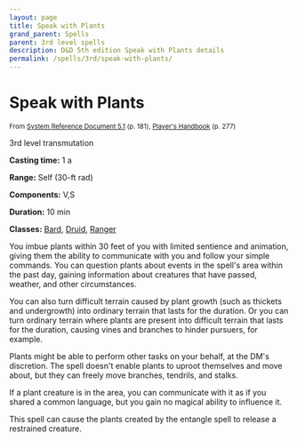 ```yaml
---
layout: page
title: Speak with Plants
grand_parent: Spells
parent: 3rd level spells 
description: D&D 5th edition Speak with Plants details
permalink: /spells/3rd/speak-with-plants/
---
```


# Speak with Plants

<small>From <a target="_blank" href="https://media.wizards.com/2016/downloads/DND/SRD-OGL_V5.1.pdf">System Reference Document 5.1</a> (p. 181), <a target="_blank" href="https://dnd.wizards.com/products/tabletop-games/rpg-products/rpg_playershandbook">Player's Handbook</a> (p. 277)</small>


3rd level transmutation

**Casting time:** 1 a

**Range:** Self (30-ft rad)

**Components:** V,S 

**Duration:** 10 min

**Classes:** [Bard](/classes/bard/), [Druid](/classes/druid/), [Ranger](/classes/ranger/)

You imbue plants within 30 feet of you with limited sentience and animation, giving them the ability to communicate with you and follow your simple commands. You can question plants about events in the spell's area within the past day, gaining information about creatures that have passed, weather, and other circumstances.

   You can also turn difficult terrain caused by plant growth (such as thickets and undergrowth) into ordinary terrain that lasts for the duration. Or you can turn ordinary terrain where plants are present into difficult terrain that lasts for the duration, causing vines and branches to hinder pursuers, for example.

   Plants might be able to perform other tasks on your behalf, at the DM's discretion. The spell doesn't enable plants to uproot themselves and move about, but they can freely move branches, tendrils, and stalks.

   If a plant creature is in the area, you can communicate with it as if you shared a common language, but you gain no magical ability to influence it.

   This spell can cause the plants created by the entangle spell to release a restrained creature.